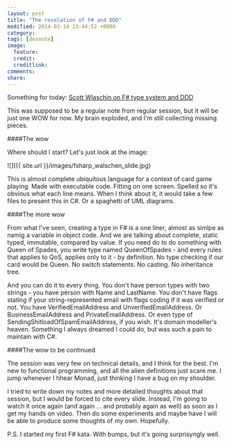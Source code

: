 ```yaml
---
layout: post
title: "The revelation of F# and DDD"
modified: 2014-03-14 13:44:52 +0000
category:
tags: [devnote]
image:
  feature: 
  credit: 
  creditlink: 
comments: 
share: 
---
```


Something for today: <a href="http://www.slideshare.net/ScottWlaschin/ddd-with-fsharptypesystemlondonndc2013">Scott Wlaschin on F# type system and DDD </a>

This was supposed to be a regular note from regular session, but it will be just one WOW for now. My brain exploded, and I'm still collecting missing pieces.

####The wow

Where should I start? Let's just look at the image:

![]({{ site.url }}/images/fsharp_walschen_slide.jpg)

This is almost complete ubiquitous language for a context of card game playing. Made with executable code. Fitting on one screen. Spelled so it's obvious what each line means. When I think about it, it would take a few files to present this in C#. Or a spaghetti of UML diagrams.

####The more wow

From what I've seen, creating a type in F# is a one liner, almost as simlpe as namig a variable in object code. And we are talking about complete, static typed, immutable, compared by value. If you need do to do something with Queen of Spades, you write type named QueenOfSpades - and every rules that applies to QoS, applies only to it - by definition. No type checking if our card would be Queen. No switch statements. No casting. No inheritance tree.

And you can do it to every thing. You don't have person types with two strings - you have person with Name and LastName. You don't have flags stating if your string-represented email with flags coding if it was verified or not. You have VerifiedEmailAddress and UnverifiedEmailAddress. Or BusinessEmailAddress and PrivateEmailAddress. Or even type of SendingShitloadOfSpamEmailAddress, if you wish. It's domain modeller's heaven. Something I always dreamed I could do, but was such a pain to maintain with C#.

####The wow to be continued

The session was very few on technical details, and I think for the best. I'm new to functional programming, and all the alien definitions just scare me. I jump whenever I hhear Monad, just thinking I have a bug on my shoulder.

I tried to write down my notes and more detailed thoughts about that session, but I would be forced to cite every slide. Instead, I'm going to watch it once again (and again ... and probably again as well) as soon as I get my hands on video. Then do some experiments and maybe have I will be able to produce some thoughts of my own. Hopefully.

P.S. I started my first F# kata. With bumps, but it's going surprisyngly well.

